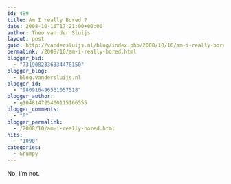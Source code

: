 ```yaml
---
id: 489
title: Am I really Bored ?
date: 2008-10-16T17:21:00+00:00
author: Theo van der Sluijs
layout: post
guid: http://vandersluijs.nl/blog/index.php/2008/10/16/am-i-really-bored/
permalink: /2008/10/am-i-really-bored.html
blogger_bid:
  - "7319082336334478150"
blogger_blog:
  - blog.vandersluijs.nl
blogger_id:
  - "980916496531057518"
blogger_author:
  - g104814725400115166555
blogger_comments:
  - "0"
blogger_permalink:
  - /2008/10/am-i-really-bored.html
hits:
  - "1090"
categories:
  - Grumpy
---
```

No, I&#8217;m not.  
<a name="more"></a>